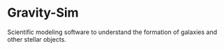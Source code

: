 # Gravity-Sim
Scientific modeling software to understand the formation of galaxies and other stellar objects.
